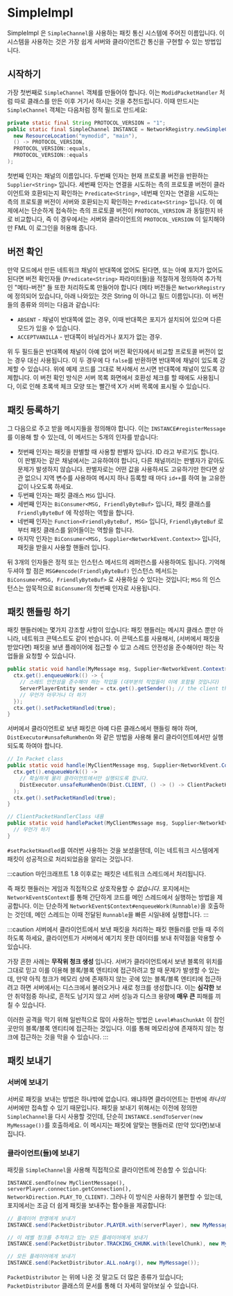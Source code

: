 SimpleImpl
==========

SimpleImpl 은 `SimpleChannel`을 사용하는 패킷 통신 시스템에 주어진 이름입니다. 이 시스템을 사용하는 것은 가장 쉽게 서버와 클라이언트간 통신을 구현할 수 있는 방법입니다.

시작하기
---------------

가장 첫번째로 `SimpleChannel` 객체를 만들어야 합니다. 이는 `ModidPacketHandler` 처럼 따로 클래스를 만든 이후 거기서 하시는 것을 추천드립니다. 이때 만드시는 `SimpleChannel` 객체는 다음처럼 정적 필드로 만드세요:

```java
private static final String PROTOCOL_VERSION = "1";
public static final SimpleChannel INSTANCE = NetworkRegistry.newSimpleChannel(
  new ResourceLocation("mymodid", "main"),
  () -> PROTOCOL_VERSION,
  PROTOCOL_VERSION::equals,
  PROTOCOL_VERSION::equals
);
```

첫번째 인자는 채널의 이름입니다. 두번째 인자는 현재 프로토콜 버전을 반환하는 `Supplier<String>` 입니다. 세번째 인자는 연결을 시도하는 측의 프로토콜 버전이 클라이언트와 호환되는지 확인하는 `Predicate<String>`, 네번째 인자는 연결을 시도하는 측의 프로토콜 버전이 서버와 호환되는지 확인하는 `Predicate<String>` 입니다.
이 예제에서는 단순하게 접속하는 측의 프로토콜 버전이 `PROTOCOL_VERSION` 과 동일한지 바로 비교합니다, 즉 이 경우에서는 서버와 클라이언트의 `PROTOCOL_VERSION` 이 일치해야만 FML 이 로그인을 허용해 줍니다.

버전 확인
-------------------

만약 모드에서 만든 네트워크 채널이 반대쪽에 없어도 된다면, 또는 아예 포지가 없어도 된다면 버전 확인자들 (`Predicate<String>` 파라미터들)을 적절하게 정의하여 추가적인 "메타-버전" 들 또한 처리하도록 만들어야 합니다 (메타 버전들은 `NetworkRegistry` 에 정의되어 있습니다, 아래 나와있는 것은 String 이 아니고 필드 이름입니다). 이 버전들의 종류와 의미는 다음과 같습니다:

* `ABSENT` - 채널이 반대쪽에 없는 경우, 이때 반대쪽은 포지가 설치되어 있으며 다른 모드가 있을 수 있습니다.
* `ACCEPTVANILLA` - 반대쪽이 바닐라거나 포지가 없는 경우.

위 두 필드들은 반대쪽에 채널이 아예 없어 버전 확인자에서 비교할 프로토콜 버전이 없는 경우 대신 사용됩니다. 이 두 경우에 다 `false`를 반환하면 반대쪽에 채널이 있도록 강제할 수 있습니다. 위에 예제 코드를 그대로 복사해서 쓰시면 반대쪽에 채널이 있도록 강제합니다. 이 버전 확인 방식은 서버 목록 화면에서 호환성 체크를 할 때에도 사용됩니다, 이로 인해 초록색 체크 모양 또는 빨간색 X가 서버 목록에 표시될 수 있습니다.

패킷 등록하기
-------------------

그 다음으로 주고 받을 메시지들을 정의해야 합니다. 이는 `INSTANCE#registerMessage`를 이용해 할 수 있는데, 이 메서드는 5개의 인자를 받습니다:

- 첫번째 인자는 패킷을 판별할 때 사용할 판별자 입니다. ID 라고 부르기도 합니다. 이 판별자는 같은 채널에서는 고유하여야 합니다, 다른 채널끼리는 판별자가 같아도 문제가 발생하지 않습니다. 판별자로는 어떤 값을 사용하셔도 고유하기만 한다면 상관 없으니 지역 변수를 사용하여 메시지 하나 등록할 때 마다 `id++`를 하여 늘 고유한 값이 나오도록 하세요.
- 두번째 인자는 패킷 클래스 `MSG` 입니다.
- 세번째 인자는 `BiConsumer<MSG, FriendlyByteBuf>` 입니다, 패킷 클래스를 `FriendlyByteBuf` 에 작성하는 역할을 합니다.
- 네번째 인자는 `Function<FriendlyByteBuf, MSG>` 입니다, `FriendlyByteBuf` 로 부터 패킷 클래스를 읽어들이는 역할을 합니다.
- 마지막 인자는 `BiConsumer<MSG, Supplier<NetworkEvent.Context>>` 입니다, 패킷을 받을시 사용할 핸들러 입니다.

뒤 3개의 인자들은 정적 또는 인스턴스 메서드의 레퍼런스를 사용하여도 됩니다. 기억해두셔야 할 점은 `MSG#encode(FriendlyByteBuf)` 인스턴스 메서드는 `BiConsumer<MSG, FriendlyByteBuf>` 로 사용하실 수 있다는 것입니다; `MSG` 의 인스턴스는 암묵적으로 `BiConsumer`의 첫번째 인자로 사용됩니다.

패킷 핸들링 하기
----------------

패킷 핸들러에는 몇가지 강조할 사항이 있습니다: 패킷 핸들러는 메시지 클래스 뿐만 아니라, 네트워크 콘텍스트도 같이 반습니다. 이 콘텍스트를 사용해서, (서버에서 패킷을 받았다면) 패킷을 보낸 플레이어에 접근할 수 있고 스레드 안전성을 준수해야만 하는 작업들을 요청할 수 있습니다.

```java
public static void handle(MyMessage msg, Supplier<NetworkEvent.Context> ctx) {
  ctx.get().enqueueWork(() -> {
    // 스레드 안전성을 준수해야 하는 작업들 (대부분의 작업들이 이에 포함될 것입니다)
    ServerPlayerEntity sender = ctx.get().getSender(); // the client that sent this packet
    // 무언가 아무거나 더 하기
  });
  ctx.get().setPacketHandled(true);
}
```

서버에서 클라이언트로 보낸 패킷은 아예 다른 클래스에서 핸들링 해야 하며, `DistExecutor#unsafeRunWhenOn` 와 같은 방법을 사용해 물리 클라이언트에서만 실행되도록 하여야 합니다.

```java
// In Packet class
public static void handle(MyClientMessage msg, Supplier<NetworkEvent.Context> ctx) {
  ctx.get().enqueueWork(() ->
    // 확실하게 물리 클라이언트에서만 실행되도록 합니다.
    DistExecutor.unsafeRunWhenOn(Dist.CLIENT, () -> () -> ClientPacketHandlerClass.handlePacket(msg, ctx))
  );
  ctx.get().setPacketHandled(true);
}

// ClientPacketHandlerClass 내용
public static void handlePacket(MyClientMessage msg, Supplier<NetworkEvent.Context> ctx) {
  // 무언가 하기
}
```

`#setPacketHandled`를 여러번 사용하는 것을 보셨을텐데, 이는 네트워크 시스템에게 패킷이 성공적으로 처리되었음을 알리는 것입니다.

:::caution
마인크래프트 1.8 이후로는 패킷은 네트워크 스레드에서 처리됩니다.

즉 패킷 핸들러는 게임과 직접적으로 상호작용할 수 _없습니다_. 포지에서는 `NetworkEvent$Context`를 통해 간단하게 코드를 메인 스레드에서 실행하는 방법을 제공합니다. 이는 단순하게 `NetworkEvent$Context#enqueueWork(Runnable)`을 호출하는 것인데, 메인 스레드는 이때 전달된  `Runnable`을 빠른 시일내에 실행합니다.
:::

:::caution
서버에서 클라이언트에서 보낸 패킷을 처리하는 패킷 핸들러를 만들 때 주의하도록 하세요, 클라이언트가 서버에서 예기치 못한 데이터를 보내 취약점을 악용할 수 있습니다.

가장 흔한 사례는 **무작위 청크 생성** 입니다. 서버가 클라이언트에서 보낸 블록의 위치를 그대로 믿고 이를 이용해 블록/블록 엔티티에 접근하려고 할 때 문제가 발생할 수 있는데, 만약 아직 청크가 메모리 상에 존재하지 않는 곳에 있는 블록/블록 엔티티에 접근하려고 하면 서버에서는 디스크에서 불러오거나 새로 청크를 생성합니다. 이는 **심각한** 보안 취약점중 하나로, 흔적도 남기지 않고 서버 성능과 디스크 용량에 **매우 큰** 피해를 끼칠 수 있습니다.

이러한 공격을 막기 위해 일반적으로 많이 사용하는 방법은 `Level#hasChunkAt` 이 참인 곳만의 블록/블록 엔티티에 접근하는 것입니다. 이를 통해 메모리상에 존재하지 않는 청크에 접근하는 것을 막을 수 있습니다.
:::

패킷 보내기
---------------

### 서버에 보내기

서버로 패킷을 보내는 방법은 하나밖에 없습니다. 왜냐하면 클라이언트는 한번에 *하나의* 서버에만 접속할 수 있기 때문입니다. 패킷을 보내기 위해서는 이전에 정의한 `SimpleChannel`을 다시 사용할 것인데, 단순히 `INSTANCE.sendToServer(new MyMessage())`를 호출하세요. 이 메시지는 패킷에 알맞는 핸들러로 (만약 있다면)보내집니다.

### 클라이언트(들)에 보내기

패킷을 `SimpleChannel`을 사용해 직접적으로 클라이언트에 전송할 수 있습니다:

`INSTANCE.sendTo(new MyClientMessage(), serverPlayer.connection.getConnection(), NetworkDirection.PLAY_TO_CLIENT)`. 그러나 이 방식은 사용하기 불편할 수 있는데, 포지에서는 조금 더 쉽게 패킷을 보내주는 함수들을 제공합니다:

```java
// 플레이어 한명에게 보내기
INSTANCE.send(PacketDistributor.PLAYER.with(serverPlayer), new MyMessage());

// 이 레벨 청크를 추적하고 있는 모든 플레이어에게 보내기
INSTANCE.send(PacketDistributor.TRACKING_CHUNK.with(levelChunk), new MyMessage());

// 모든 플레이어에게 보내기
INSTANCE.send(PacketDistributor.ALL.noArg(), new MyMessage());
```

`PacketDistributor` 는 위에 나온 것 말고도 더 많은 종류가 있습니다; `PacketDistributor` 클래스의 문서를 통해 더 자세히 알아보실 수 있습니다.
